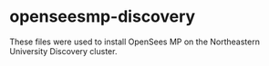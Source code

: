 # openseesmp-discovery
These files were used to install OpenSees MP on the Northeastern University Discovery cluster.

